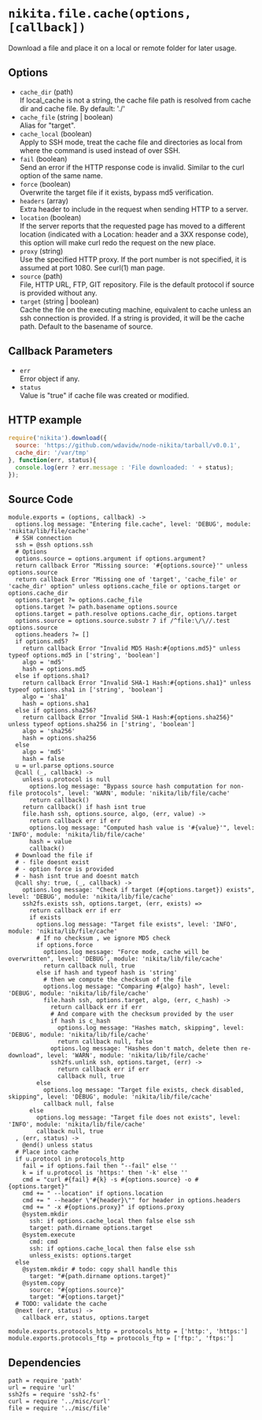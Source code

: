 
# `nikita.file.cache(options, [callback])`

Download a file and place it on a local or remote folder for later usage.

## Options

* `cache_dir` (path)    
  If local_cache is not a string, the cache file path is resolved from cache dir and cache file.
  By default: './'    
* `cache_file` (string | boolean)   
  Alias for "target".   
* `cache_local` (boolean)   
  Apply to SSH mode, treat the cache file and directories as local from where
  the command is used instead of over SSH.   
* `fail` (boolean)   
  Send an error if the HTTP response code is invalid. Similar to the curl
  option of the same name.   
* `force` (boolean)   
  Overwrite the target file if it exists, bypass md5 verification.   
* `headers` (array)   
  Extra header  to include in the request when sending HTTP to a server.   
* `location` (boolean)   
  If the server reports that the requested page has moved to a different
  location (indicated with a Location: header and a 3XX response code), this
  option will make curl redo the request on the new place.   
* `proxy` (string)   
  Use the specified HTTP proxy. If the port number is not specified, it is
  assumed at port 1080. See curl(1) man page.   
* `source` (path)   
  File, HTTP URL, FTP, GIT repository. File is the default protocol if source
  is provided without any.   
* `target` (string | boolean)   
  Cache the file on the executing machine, equivalent to cache unless an ssh
  connection is provided. If a string is provided, it will be the cache path.
  Default to the basename of source.   

## Callback Parameters

* `err`   
  Error object if any.   
* `status`   
  Value is "true" if cache file was created or modified.   

## HTTP example

```js
require('nikita').download({
  source: 'https://github.com/wdavidw/node-nikita/tarball/v0.0.1',
  cache_dir: '/var/tmp'
}, function(err, status){
  console.log(err ? err.message : 'File downloaded: ' + status);
});
```

## Source Code

    module.exports = (options, callback) ->
      options.log message: "Entering file.cache", level: 'DEBUG', module: 'nikita/lib/file/cache'
      # SSH connection
      ssh = @ssh options.ssh
      # Options
      options.source = options.argument if options.argument?
      return callback Error "Missing source: '#{options.source}'" unless options.source
      return callback Error "Missing one of 'target', 'cache_file' or 'cache_dir' option" unless options.cache_file or options.target or options.cache_dir
      options.target ?= options.cache_file
      options.target ?= path.basename options.source
      options.target = path.resolve options.cache_dir, options.target
      options.source = options.source.substr 7 if /^file:\/\//.test options.source
      options.headers ?= []
      if options.md5?
        return callback Error "Invalid MD5 Hash:#{options.md5}" unless typeof options.md5 in ['string', 'boolean']
        algo = 'md5'
        hash = options.md5
      else if options.sha1?
        return callback Error "Invalid SHA-1 Hash:#{options.sha1}" unless typeof options.sha1 in ['string', 'boolean']
        algo = 'sha1'
        hash = options.sha1
      else if options.sha256?
        return callback Error "Invalid SHA-1 Hash:#{options.sha256}" unless typeof options.sha256 in ['string', 'boolean']
        algo = 'sha256'
        hash = options.sha256
      else
        algo = 'md5'
        hash = false
      u = url.parse options.source
      @call (_, callback) ->
        unless u.protocol is null
          options.log message: "Bypass source hash computation for non-file protocols", level: 'WARN', module: 'nikita/lib/file/cache'
          return callback()
        return callback() if hash isnt true
        file.hash ssh, options.source, algo, (err, value) ->
          return callback err if err
          options.log message: "Computed hash value is '#{value}'", level: 'INFO', module: 'nikita/lib/file/cache'
          hash = value
          callback()
      # Download the file if
      # - file doesnt exist
      # - option force is provided
      # - hash isnt true and doesnt match
      @call shy: true, (_, callback) ->
        options.log message: "Check if target (#{options.target}) exists", level: 'DEBUG', module: 'nikita/lib/file/cache'
        ssh2fs.exists ssh, options.target, (err, exists) =>
          return callback err if err
          if exists
            options.log message: "Target file exists", level: 'INFO', module: 'nikita/lib/file/cache'
            # If no checksum , we ignore MD5 check
            if options.force
              options.log message: "Force mode, cache will be overwritten", level: 'DEBUG', module: 'nikita/lib/file/cache'
              return callback null, true
            else if hash and typeof hash is 'string'
              # then we compute the checksum of the file
              options.log message: "Comparing #{algo} hash", level: 'DEBUG', module: 'nikita/lib/file/cache'
              file.hash ssh, options.target, algo, (err, c_hash) ->
                return callback err if err
                # And compare with the checksum provided by the user
                if hash is c_hash
                  options.log message: "Hashes match, skipping", level: 'DEBUG', module: 'nikita/lib/file/cache'
                  return callback null, false
                options.log message: "Hashes don't match, delete then re-download", level: 'WARN', module: 'nikita/lib/file/cache'
                ssh2fs.unlink ssh, options.target, (err) ->
                  return callback err if err
                  callback null, true
            else
              options.log message: "Target file exists, check disabled, skipping", level: 'DEBUG', module: 'nikita/lib/file/cache'
              callback null, false
          else
            options.log message: "Target file does not exists", level: 'INFO', module: 'nikita/lib/file/cache'
            callback null, true
      , (err, status) ->
        @end() unless status
      # Place into cache
      if u.protocol in protocols_http
        fail = if options.fail then "--fail" else ''
        k = if u.protocol is 'https:' then '-k' else ''
        cmd = "curl #{fail} #{k} -s #{options.source} -o #{options.target}"
        cmd += " --location" if options.location
        cmd += " --header \"#{header}\"" for header in options.headers
        cmd += " -x #{options.proxy}" if options.proxy
        @system.mkdir
          ssh: if options.cache_local then false else ssh
          target: path.dirname options.target
        @system.execute
          cmd: cmd
          ssh: if options.cache_local then false else ssh
          unless_exists: options.target
      else
        @system.mkdir # todo: copy shall handle this
          target: "#{path.dirname options.target}"
        @system.copy
          source: "#{options.source}"
          target: "#{options.target}"
      # TODO: validate the cache
      @next (err, status) ->
        callback err, status, options.target

    module.exports.protocols_http = protocols_http = ['http:', 'https:']
    module.exports.protocols_ftp = protocols_ftp = ['ftp:', 'ftps:']

## Dependencies

    path = require 'path'
    url = require 'url'
    ssh2fs = require 'ssh2-fs'
    curl = require '../misc/curl'
    file = require '../misc/file'
